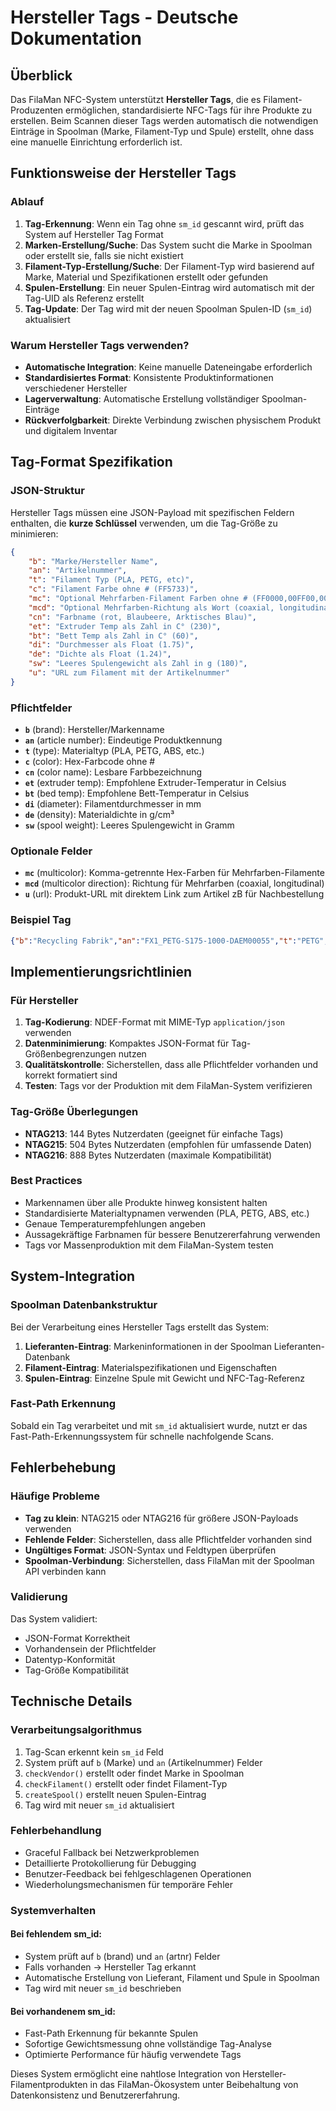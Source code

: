 # Hersteller Tags - Deutsche Dokumentation

## Überblick

Das FilaMan NFC-System unterstützt **Hersteller Tags**, die es Filament-Produzenten ermöglichen, standardisierte NFC-Tags für ihre Produkte zu erstellen. Beim Scannen dieser Tags werden automatisch die notwendigen Einträge in Spoolman (Marke, Filament-Typ und Spule) erstellt, ohne dass eine manuelle Einrichtung erforderlich ist.

## Funktionsweise der Hersteller Tags

### Ablauf

1. **Tag-Erkennung**: Wenn ein Tag ohne `sm_id` gescannt wird, prüft das System auf Hersteller Tag Format
2. **Marken-Erstellung/Suche**: Das System sucht die Marke in Spoolman oder erstellt sie, falls sie nicht existiert
3. **Filament-Typ-Erstellung/Suche**: Der Filament-Typ wird basierend auf Marke, Material und Spezifikationen erstellt oder gefunden
4. **Spulen-Erstellung**: Ein neuer Spulen-Eintrag wird automatisch mit der Tag-UID als Referenz erstellt
5. **Tag-Update**: Der Tag wird mit der neuen Spoolman Spulen-ID (`sm_id`) aktualisiert

### Warum Hersteller Tags verwenden?

- **Automatische Integration**: Keine manuelle Dateneingabe erforderlich
- **Standardisiertes Format**: Konsistente Produktinformationen verschiedener Hersteller
- **Lagerverwaltung**: Automatische Erstellung vollständiger Spoolman-Einträge
- **Rückverfolgbarkeit**: Direkte Verbindung zwischen physischem Produkt und digitalem Inventar

## Tag-Format Spezifikation

### JSON-Struktur

Hersteller Tags müssen eine JSON-Payload mit spezifischen Feldern enthalten, die **kurze Schlüssel** verwenden, um die Tag-Größe zu minimieren:

```json
{
    "b": "Marke/Hersteller Name",
    "an": "Artikelnummer",
    "t": "Filament Typ (PLA, PETG, etc)",
    "c": "Filament Farbe ohne # (FF5733)",
    "mc": "Optional Mehrfarben-Filament Farben ohne # (FF0000,00FF00,0000FF)",
    "mcd": "Optional Mehrfarben-Richtung als Wort (coaxial, longitudinal)",
    "cn": "Farbname (rot, Blaubeere, Arktisches Blau)",
    "et": "Extruder Temp als Zahl in C° (230)",
    "bt": "Bett Temp als Zahl in C° (60)",
    "di": "Durchmesser als Float (1.75)",
    "de": "Dichte als Float (1.24)",
    "sw": "Leeres Spulengewicht als Zahl in g (180)",
    "u": "URL zum Filament mit der Artikelnummer"
}
```

### Pflichtfelder

- **`b`** (brand): Hersteller/Markenname
- **`an`** (article number): Eindeutige Produktkennung
- **`t`** (type): Materialtyp (PLA, PETG, ABS, etc.)
- **`c`** (color): Hex-Farbcode ohne #
- **`cn`** (color name): Lesbare Farbbezeichnung
- **`et`** (extruder temp): Empfohlene Extruder-Temperatur in Celsius
- **`bt`** (bed temp): Empfohlene Bett-Temperatur in Celsius
- **`di`** (diameter): Filamentdurchmesser in mm
- **`de`** (density): Materialdichte in g/cm³
- **`sw`** (spool weight): Leeres Spulengewicht in Gramm

### Optionale Felder

- **`mc`** (multicolor): Komma-getrennte Hex-Farben für Mehrfarben-Filamente
- **`mcd`** (multicolor direction): Richtung für Mehrfarben (coaxial, longitudinal)
- **`u`** (url): Produkt-URL mit direktem Link zum Artikel zB für Nachbestellung

### Beispiel Tag

```json
{"b":"Recycling Fabrik","an":"FX1_PETG-S175-1000-DAEM00055","t":"PETG","c":"FF5733","cn":"Lebendiges Orange","et":"230","bt":"70","di":"1.75","de":"1.24","sw":"180","u":"https://www.recyclingfabrik.com/search?q="}
```

## Implementierungsrichtlinien

### Für Hersteller

1. **Tag-Kodierung**: NDEF-Format mit MIME-Typ `application/json` verwenden
2. **Datenminimierung**: Kompaktes JSON-Format für Tag-Größenbegrenzungen nutzen
3. **Qualitätskontrolle**: Sicherstellen, dass alle Pflichtfelder vorhanden und korrekt formatiert sind
4. **Testen**: Tags vor der Produktion mit dem FilaMan-System verifizieren

### Tag-Größe Überlegungen

- **NTAG213**: 144 Bytes Nutzerdaten (geeignet für einfache Tags)
- **NTAG215**: 504 Bytes Nutzerdaten (empfohlen für umfassende Daten)
- **NTAG216**: 888 Bytes Nutzerdaten (maximale Kompatibilität)

### Best Practices

- Markennamen über alle Produkte hinweg konsistent halten
- Standardisierte Materialtypnamen verwenden (PLA, PETG, ABS, etc.)
- Genaue Temperaturempfehlungen angeben
- Aussagekräftige Farbnamen für bessere Benutzererfahrung verwenden
- Tags vor Massenproduktion mit dem FilaMan-System testen

## System-Integration

### Spoolman Datenbankstruktur

Bei der Verarbeitung eines Hersteller Tags erstellt das System:

1. **Lieferanten-Eintrag**: Markeninformationen in der Spoolman Lieferanten-Datenbank
2. **Filament-Eintrag**: Materialspezifikationen und Eigenschaften
3. **Spulen-Eintrag**: Einzelne Spule mit Gewicht und NFC-Tag-Referenz

### Fast-Path Erkennung

Sobald ein Tag verarbeitet und mit `sm_id` aktualisiert wurde, nutzt er das Fast-Path-Erkennungssystem für schnelle nachfolgende Scans.

## Fehlerbehebung

### Häufige Probleme

- **Tag zu klein**: NTAG215 oder NTAG216 für größere JSON-Payloads verwenden
- **Fehlende Felder**: Sicherstellen, dass alle Pflichtfelder vorhanden sind
- **Ungültiges Format**: JSON-Syntax und Feldtypen überprüfen
- **Spoolman-Verbindung**: Sicherstellen, dass FilaMan mit der Spoolman API verbinden kann

### Validierung

Das System validiert:

- JSON-Format Korrektheit
- Vorhandensein der Pflichtfelder
- Datentyp-Konformität
- Tag-Größe Kompatibilität

## Technische Details

### Verarbeitungsalgorithmus

1. Tag-Scan erkennt kein `sm_id` Feld
2. System prüft auf `b` (Marke) und `an` (Artikelnummer) Felder
3. `checkVendor()` erstellt oder findet Marke in Spoolman
4. `checkFilament()` erstellt oder findet Filament-Typ
5. `createSpool()` erstellt neuen Spulen-Eintrag
6. Tag wird mit neuer `sm_id` aktualisiert

### Fehlerbehandlung

- Graceful Fallback bei Netzwerkproblemen
- Detaillierte Protokollierung für Debugging
- Benutzer-Feedback bei fehlgeschlagenen Operationen
- Wiederholungsmechanismen für temporäre Fehler

### Systemverhalten

#### Bei fehlendem sm_id:
- System prüft auf `b` (brand) und `an` (artnr) Felder
- Falls vorhanden → Hersteller Tag erkannt
- Automatische Erstellung von Lieferant, Filament und Spule in Spoolman
- Tag wird mit neuer `sm_id` beschrieben

#### Bei vorhandenem sm_id:
- Fast-Path Erkennung für bekannte Spulen
- Sofortige Gewichtsmessung ohne vollständige Tag-Analyse
- Optimierte Performance für häufig verwendete Tags

Dieses System ermöglicht eine nahtlose Integration von Hersteller-Filamentprodukten in das FilaMan-Ökosystem unter Beibehaltung von Datenkonsistenz und Benutzererfahrung.